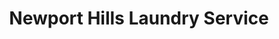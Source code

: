 ---
title: "Newport Hills Laundry Service"
url: /bellevue/newport-hills-laundry-service/
shop: Wäscherei
---